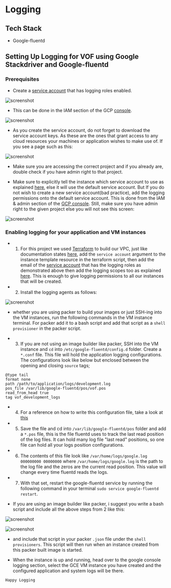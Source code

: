 # Logging

## Tech Stack
- Google-fluentd

## Setting Up Logging for VOF using Google Stackdriver and Google-fluentd

### Prerequisites

- Create a [service account](https://cloud.google.com/compute/docs/access/create-enable-service-accounts-for-instances) that has logging roles enabled.

![screenshot](screenshots/logging_roles1.png?raw=true "Logging Roles in Service Account")
- This can be done in the IAM section of the GCP [console](console.clound.google.com).

![screenshot](screenshots/iam_menu1.png?raw=true "The IAM Menu on GCP")

- As you create the service account, do not forget to download the service account keys. As these are the ones that grant access to any cloud resources your machines or application wishes to make use of. If you see a page such as this:

![screenshot](screenshots/choose_right_project1.png?raw=true "Choosing the Right Project")

- Make sure you are accessing the correct project and if you already are, double check if you have admin right to that project.

- Make sure to explicitly tell the instance which service account to use as explained [here](https://cloud.google.com/compute/docs/access/create-enable-service-accounts-for-instances), else it will use the default service account. But If you do not wish to create a new service account(bad practice), add the logging permissions onto the default service account. This is done from the IAM & admin section of the [GCP console](https://console.cloud.google.com/iam-admin/iam/). Still, make sure you have admin right to the given project else you will not see this screen:

![screenshot](screenshots/editing_roles1.png?raw=true "Editing IAM Roles Console Screen")


### Enabling logging for your application and VM instances

- 1. For this project we used [Terraform](https://www.terraform.io) to build our VPC, just like documentation states [here](https://www.terraform.io/docs/providers/google/r/compute_instance.html), add the `service account` argument to the instance template resource in the terraform script, then add the email of the [service account](https://www.packer.io/docs/builders/googlecompute.html) that has the logging roles as demonstrated above then  add the logging scopes too as explained [here](https://cloud.google.com/logging/docs/access-control). This is enough to give logging permissions to all our instances that will be created.

- 2. Install the logging agents as follows:

![screenshot](screenshots/logging_installation.png?raw=true "Setting production environment variables")

- whether you are using packer to build your images or just SSH-ing into the VM instances, run the following commands in the VM instance terminal. For packer add it to a bash script and add that script as a `shell provisioner` in the packer script.

- 3. If you are not using an image builder like packer, SSH into the VM instance and `cd` into `/etc/google-fluentd/config.d` folder. Create a `*.conf` file. This file will hold the application logging configurations. The configurations look like below but enclosed between the opening and closing `source` tags;
>
    @type tail
    format none
    path /path/to/application/logs/development.log
    pos_file /var/lib/google-fluentd/pos/vof.pos
    read_from_head true
    tag vof_development_logs


- 4. For a reference on how to write this configuration file, take a look at [this](https://docs.fluentd.org/v0.12/articles/config-file)
		
- 5. Save the file and cd into `/var/lib/google-fluentd/pos` folder and add a `*.pos` file, this is the file fluentd uses to track the last read position of the log files. It can hold many log file "last read" positions, so one file can hold all your logs position configurations.

- 6. The contents of this file look like `/var/home/logs/google.log 000000000 00000000` where  `/var/home/logs/google.log` is the path to the log file and the zeros are the current read position. This value will change every time fluentd reads the logs.

- 7. With that set, restart the google-fluentd service by running the following command in your terminal `sudo service google-fluentd restart`.

- If you are using an image builder like packer, i suggest you write a bash script and include all the above steps from 2 like this:

![screenshot](screenshots/config1.png?raw=true "Configurations")

![screenshot](screenshots/config21.png?raw=true "Configurations")

- and include that script in your packer `.json` file under the `shell provisioners`. This script will then run when an instance created from this packer built image is started.

- When the instance is up and running, head over to the google console logging section, select the GCE VM instance you have created and the configured application and system logs will be there.


`Happy Logging`
